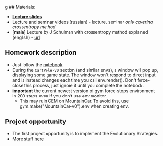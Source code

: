 g ## Materials:
* [__Lecture slides__](https://docviewer.yandex.ru/?url=ya-disk-public%3A%2F%2FG3IXcG62RwNUGSSos%2BuGhtgXNfsBjP9RxUtUfgCffIk%3D%3A%2Flecture1.pdf&name=lecture1.pdf&c=58a61ec9256c)
* Lecture and seminar videos (russian) - [lecture](https://yadi.sk/i/5yf_4oGI3EDJhJ), [seminar](https://yadi.sk/i/dPsWYMK13EDJj7) _only covering crossentropy method_
* [__main__] Lecture by J Schulman with crossentropy method explained (english) - [url](https://www.youtube.com/watch?v=aUrX-rP_ss4&list=PLCTc_C7itk-GaAMxmlChrkPnGKtjz8hv1)

## Homework description
* Just follow the [notebook](https://github.com/yandexdataschool/Practical_RL/blob/fall17/week1/crossentropy_method.ipynb)
* During the `CartPole-v0` section (and similar envs), a window will pop up, displaying some game state. The window won't respond to direct input and is instead changes each time you call env.render(). Don't force-close this process, just ignore it until you complete the notebook.
* __important__ the current newest version of gym force-stops environment in 200 steps even if you don't use env.monitor.
  * This may ruin CEM on MountainCar. To avoid this, use gym.make("MountainCar-v0").env when creating env.


## Project opportunity

* The first project opportunity is to implement the Evolutionary Strategies.
* More stuff [here](http://bit.ly/2xUJ1Ft)
